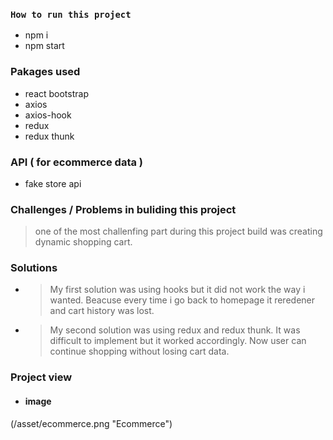 ### `How to run this project`

-   npm i
-   npm start

### Pakages used

-   react bootstrap
-   axios
-   axios-hook
-   redux
-   redux thunk

### API ( for ecommerce data )

-   fake store api

### Challenges / Problems in buliding this project

> one of the most challenfing part during this project build was creating dynamic shopping cart.

### Solutions

-   > My first solution was using hooks but it did not work the way i wanted. Beacuse every time i go back to homepage it reredener and cart history was lost.
-   > My second solution was using redux and redux thunk. It was difficult to implement but it worked accordingly. Now user can continue shopping without losing cart data.

### Project view

-   #### image

   (/asset/ecommerce.png "Ecommerce")

